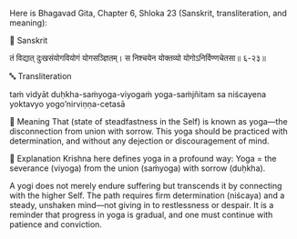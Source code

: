 Here is Bhagavad Gita, Chapter 6, Shloka 23 (Sanskrit, transliteration, and meaning):

📜 Sanskrit

तं विद्यात् दुःखसंयोगवियोगं योगसञ्ज्ञितम्।
स निश्चयेन योक्तव्यो योगोऽनिर्विण्णचेतसा॥ ६-२३॥

🔤 Transliteration

taṁ vidyāt duḥkha-saṁyoga-viyogaṁ yoga-saṁjñitam
sa niścayena yoktavyo yogo’nirviṇṇa-cetasā

🌸 Meaning
That (state of steadfastness in the Self) is known as yoga—the disconnection from union with sorrow.
This yoga should be practiced with determination, and without any dejection or discouragement of mind.

🪷 Explanation
Krishna here defines yoga in a profound way:
Yoga = the severance (viyoga) from the union (saṁyoga) with sorrow (duḥkha).

A yogi does not merely endure suffering but transcends it by connecting with the higher Self.
The path requires firm determination (niścaya) and a steady, unshaken mind—not giving in to restlessness or despair.
It is a reminder that progress in yoga is gradual, and one must continue with patience and conviction.
